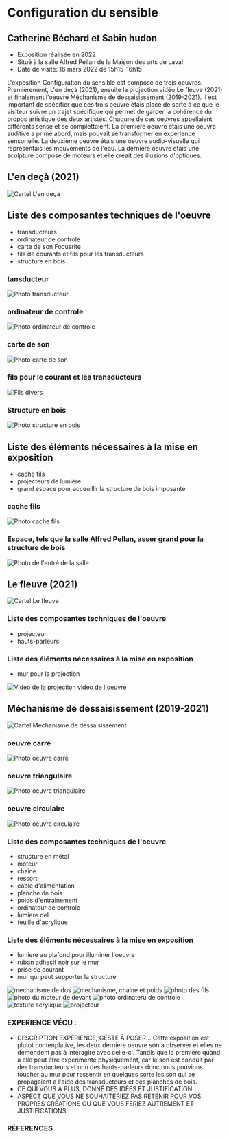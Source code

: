 # Configuration du sensible
## Catherine Béchard et Sabin hudon
 - Exposition réalisée en 2022
 - Situé à la salle Alfred Pellan de la Maison des arts de Laval
 - Date de visite: 16 mars 2022 de 15h15-16h15

L'exposition Configuration du sensible est composé de trois oeuvres. Premièrement, L'en deçà (2021), ensuite la projection vidéo Le fleuve (2021) et finalement l'oeuvre Méchanisme de dessaisissement (2019-2021). Il est  important de spécifier que ces trois oeuvre étais placé de sorte à ce que le visiteur suivre un trajet spécifique qui permet de garder la cohérence du propos artistique des deux artistes. Chaqune de ces oeuvres appellaient différents sense et se complettaient. La première oeuvre etais une oeuvre auditive a prime abord, mais pouvait se transformer en expérience sensorielle. La deuxième oeuvre étais une oeuvre audio-visuelle qui représentais les mouvements de l'eau. La derniere oeuvre etais une sculpture composé de moteurs et elle créait des illusions d'optiques.  

## L'en deçà (2021)

![Cartel L'en deçà](photos/cartel_l_en_deca.JPG)

## Liste des composantes techniques de l'oeuvre
 - transducteurs
 - ordinateur de controle
 - carte de son Focusrite
 - fils de courants et fils pour les transducteurs
 - structure en bois


### tansducteur
![Photo transducteur](photos/l_en_deca_transducteur.JPG) 
### ordinateur de controle  
![Photo ordinateur de controle](photos/l_en_deca_ordi_controle.jpg) 
### carte de son  
![Photo carte de son](photos/l_en_deca_carte_son.jpg) 
### fils pour le courant et les transducteurs  
![Fils divers](photos/l_en_deca_fils.JPG) 
### Structure en bois  
![Photo structure en bois](photos/l_en_deca_structure_exterieur.JPG) 

## Liste des éléments nécessaires à la mise en exposition 
  - cache fils
  - projecteurs de lumière
  - grand espace pour acceuillir la structure de bois imposante
### cache fils 
![Photo cache fils](photos/l_en_deca_cahce_fils.jpg)
### Espace, tels que la salle Alfred Pellan, asser grand pour la structure de bois
![Photo de l'entré de la salle](photos/entre_salle.JPG)

## Le fleuve (2021)

![Cartel Le fleuve](photos/cartel_la_fleuve.JPG)

### Liste des composantes techniques de l'oeuvre 
  - projecteur
  - hauts-parleurs

### Liste des éléments nécessaires à la mise en exposition  
  - mur pour la projection
 
 [![Video de la projection](http://img.youtube.com/vi/LvR8jOxyN0Q/0.jpg)](http://www.youtube.com/watch?v=LvR8jOxyN0Q)
 video de l'oeuvre 

## Méchanisme de dessaisissement (2019-2021)

![Cartel Méchanisme de dessaisissement](photos/cartel_mechanisme_dessaisissement.JPG)
### oeuvre carré
![Photo oeuvre carré](photos/mechanisme_carre_face.JPG)
### oeuvre triangulaire
![Photo oeuvre triangulaire](photos/mechanisme_triangle_face.JPG)
### oeuvre circulaire
![Photo oeuvre circulaire](photos/mechanisme_rond_face.JPG)

### Liste des composantes techniques de l'oeuvre
  
  - structure en métal
  - moteur
  - chaine
  - ressort
  - cable d'alimentation
  - planche de bois
  - poids d'entrainement
  - ordinateur de controle
  - lumiere del
  - feuille d'acrylique

### Liste des éléments nécessaires à la mise en exposition  
  - lumiere au plafond pour illuminer l'oeuvre
  - ruban adhesif noir sur le mur
  - prise de courant
  - mur qui peut supporter la structure
  
   ![mechanisme de dos](photos/mechanisme_carrer_dos.JPG)
   ![mechanisme, chaine et poids](photos/mechanisme_moteur_derriere.JPG)
   ![photo des fils](photos/mechanisme_fils.JPG)
   ![photo du moteur de devant](photos/mechanisme_moteur_devant.JPG)
   ![photo ordinateru de controle](photos/mechanisme_ordi_controle.JPG)
   ![texture acrylique](photos/mechanisme_texture.JPG)
   ![projecteur](photos/mechanisme_texture.JPG)



### EXPERIENCE VÉCU :
  - DESCRIPTION EXPÉRIENCE, GESTE À POSER...
  Cette exposition est plutot contenplative, les deux derniere oeuvre son a observer et elles ne demendent pas à interagire avec celle-ci. Tandis que la première quand à elle peut être experimenté physiquement, car le son est conduit par des transducteurs et non des hauts-parleurs donc nous pouvions toucher au mur pour ressentir en quelques sorte les son qui se propagaient a l'aide des transducteurs et des planches de bois.
  - CE QUI VOUS A PLUS, DONNÉ DES IDÉES ET JUSTIFICATION
  - ASPECT QUE VOUS NE SOUHAITERIEZ PAS RETENIR POUR VOS PROPRES CRÉATIONS OU QUE VOUS FERIEZ AUTREMENT ET JUSTIFICATIONS

### RÉFERENCES
